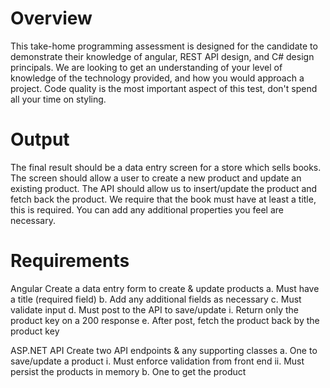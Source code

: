 # Overview
This take-home programming assessment is designed for the candidate to demonstrate their knowledge of angular, REST API design, and C# design principals. We are looking to get an understanding of your level of knowledge of the technology provided, and how you would approach a project. Code quality is the most important aspect of this test, don't spend all your time on styling.

# Output
The final result should be a data entry screen for a store which sells books. The screen should allow a user to create a new product and update an existing product. The API should allow us to insert/update the product and fetch back the product. We require that the book must have at least a title, this is required. You can add any additional properties you feel are necessary. 

# Requirements
Angular
Create a data entry form to create & update products
	a.	Must have a title (required field)
	b.  Add any additional fields as necessary
	c.  Must validate input
	d.	Must post to the API to save/update
		i.	Return only the product key on a 200 response
	e.	After post, fetch the product back by the product key

ASP.NET API
Create two API endpoints & any supporting classes
	a.	One to save/update a product
		i.	Must enforce validation from front end
		ii. Must persist the products in memory
	b.	One to get the product
